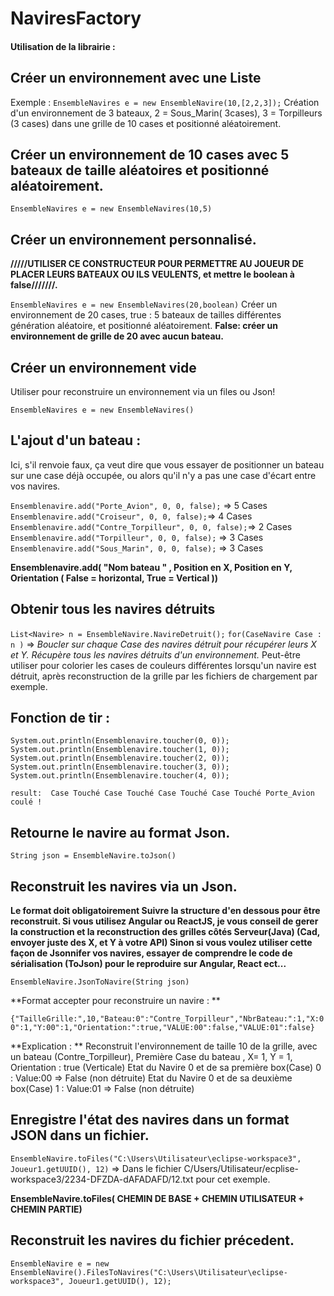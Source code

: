 # NaviresFactory


#### Utilisation de la librairie :

## Créer un environnement avec une Liste
Exemple :
`EnsembleNavires e = new EnsembleNavire(10,[2,2,3]);` 
Création d'un environnement de 3 bateaux, 2 = Sous_Marin( 3cases), 3 = Torpilleurs (3 cases) dans une grille de 10 cases  et positionné aléatoirement.

## Créer un environnement  de 10 cases avec 5 bateaux de taille aléatoires et positionné aléatoirement.
`EnsembleNavires e = new EnsembleNavires(10,5)` 

## Créer un environnement personnalisé.
**/////UTILISER CE CONSTRUCTEUR POUR PERMETTRE AU JOUEUR DE PLACER LEURS BATEAUX OU ILS VEULENTS, et mettre le boolean à false///////.**

`EnsembleNavires e = new EnsembleNavires(20,boolean)` 
Créer un environnement de 20 cases, true : 5 bateaux de tailles différentes génération aléatoire, et positionné aléatoirement.
**False: créer un environnement de grille de 20 avec aucun bateau.**

## Créer un environnement vide
Utiliser pour reconstruire un environnement via un files ou Json! 

`EnsembleNavires e = new EnsembleNavires()` 


## L'ajout d'un bateau : 
Ici, s'il renvoie faux, ça veut dire que vous essayer de positionner un bateau sur une case déjà occupée, ou alors qu'il n'y a pas une case d'écart entre vos navires.

`Ensemblenavire.add("Porte_Avion", 0, 0, false);` => 5 Cases
`Ensemblenavire.add("Croiseur", 0, 0, false);`=> 4 Cases
`Ensemblenavire.add("Contre_Torpilleur", 0, 0, false);`=> 2 Cases
`Ensemblenavire.add("Torpilleur", 0, 0, false);` => 3 Cases
`Ensemblenavire.add("Sous_Marin", 0, 0, false);` => 3 Cases
	
**Ensemblenavire.add( "Nom bateau " , Position en X, Position en Y, Orientation ( False = horizontal, True = Vertical ))**
		
		
		
## Obtenir tous les navires détruits  
 `List<Navire> n = EnsembleNavire.NavireDetruit();`
`for(CaseNavire Case : n )` => *Boucler sur chaque Case des navires détruit pour récupérer leurs X et Y.*
*Récupère tous les navires détruits d'un environnement.*
Peut-être utiliser pour colorier les cases de couleurs différentes lorsqu'un navire est détruit, après reconstruction de la grille par les fichiers de chargement par exemple.
		
## Fonction de tir : 

`System.out.println(Ensemblenavire.toucher(0, 0)); `
`System.out.println(Ensemblenavire.toucher(1, 0)); `
`System.out.println(Ensemblenavire.toucher(2, 0)); `
`System.out.println(Ensemblenavire.toucher(3, 0)); `
`System.out.println(Ensemblenavire.toucher(4, 0)); `
    
`result: 
Case Touché
Case Touché
Case Touché
Case Touché
Porte_Avion coulé !
`

## Retourne le navire au format Json.
`String json = EnsembleNavire.toJson()` 


##  Reconstruit les navires via un Json.
**Le format doit obligatoirement Suivre la structure d'en dessous pour être reconstruit.
Si vous utilisez Angular ou ReactJS, je vous conseil de gerer la construction et la reconstruction des grilles côtés Serveur(Java) (Cad, envoyer juste des X, et Y à votre API)
Sinon si vous voulez utiliser cette façon de Jsonnifer vos navires, essayer de comprendre le code de sérialisation (ToJson) pour le reproduire sur Angular, React ect...**

`EnsembleNavire.JsonToNavire(String json)`

**Format accepter pour reconstruire un navire : **

`{"TailleGrille:",10,"Bateau:0":"Contre_Torpilleur","NbrBateau:":1,"X:00":1,"Y:00":1,"Orientation:":true,"VALUE:00":false,"VALUE:01":false}`

**Explication : **
Reconstruit l'environnement de taille 10 de la grille, avec un bateau (Contre_Torpilleur), Première Case du bateau , X= 1, Y = 1, Orientation : true (Verticale)
Etat du Navire 0 et de sa première box(Case) 0 : Value:00 => False (non détruite)
Etat du Navire 0 et de sa deuxième box(Case) 1 :  Value:01 => False (non détruite)


## Enregistre l'état des navires dans un format JSON dans un fichier. 
`EnsembleNavire.toFiles("C:\Users\Utilisateur\eclipse-workspace3", Joueur1.getUUID(), 12)` => 
Dans le fichier C/Users/Utilisateur/ecplise-workspace3/2234-DFZDA-dAFADAFD/12.txt pour cet exemple.

**EnsembleNavire.toFiles( CHEMIN DE BASE + CHEMIN UTILISATEUR + CHEMIN PARTIE)**

## Reconstruit les navires du fichier précedent.
`EnsembleNavire e = new EnsembleNavire().FilesToNavires("C:\Users\Utilisateur\eclipse-workspace3", Joueur1.getUUID(), 12);` 
